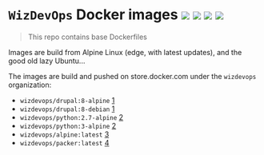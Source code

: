 # `WizDevOps` Docker images [![](https://images.microbadger.com/badges/image/wizdevops/alpine.svg)](https://microbadger.com/images/wizdevops/alpine "Get your own image badge on microbadger.com") [![](https://images.microbadger.com/badges/version/wizdevops/alpine.svg)](https://microbadger.com/images/wizdevops/alpine "Get your own version badge on microbadger.com") [![](https://images.microbadger.com/badges/commit/wizdevops/alpine.svg)](https://microbadger.com/images/wizdevops/alpine "Get your own commit badge on microbadger.com") [![](https://images.microbadger.com/badges/license/wizdevops/alpine.svg)](https://microbadger.com/images/wizdevops/alpine "Get your own license badge on microbadger.com")
> This repo contains base Dockerfiles

Images are build from Alpine Linux (edge, with latest updates), and the good old
lazy Ubuntu...

The images are build and pushed on store.docker.com under the `wizdevops`
organization:

- `wizdevops/drupal:8-alpine` [1][1]
- `wizdevops/drupal:8-debian` [1][1]
- `wizdevops/python:2.7-alpine` [2][2]
- `wizdevops/python:3-alpine` [2][2]
- `wizdevops/alpine:latest` [3][3]
- `wizdevops/packer:latest` [4][4]

[1]: https://store.docker.com/community/images/wizdevops/drupal
[2]: https://store.docker.com/community/images/wizdevops/python
[3]: https://store.docker.com/community/images/wizdevops/alpine
[4]: https://store.docker.com/community/images/wizdevops/packer
